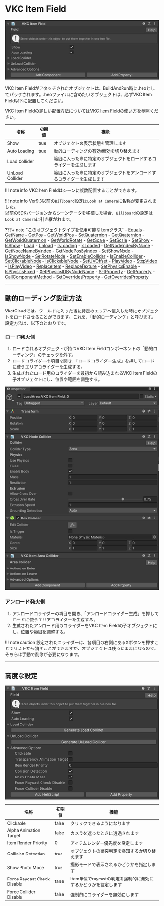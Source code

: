 # VKC Item Field

![VKC Item Field](img/VKCItemField1.jpg)

VKC Item Fieldがアタッチされたオブジェクトは、BuildAndRun時に.heoとしてパックされます。.heoファイルに含めたいオブジェクトは、必ずVKC Item Field以下に配置してください。

VKC Item Fieldの詳しい配置方法については[VKC Item Fieldの使い方](../WorldMakingGuide/HEOFieldTips.md)を参照ください。

| 名称 | 初期値 | 機能 |
| ---- | ---- | ---- |
| Show | true | オブジェクトの表示状態を管理します |
| Auto Loading | true | 動的ローディングの有効/無効を切り替えます |
| Load Collider |  | 範囲に入った際に特定のオブジェクトをロードするコライダーを生成します |
| UnLoad Collider |  | 範囲に入った際に特定のオブジェクトをアンロードするコライダーを生成します |

!!! note info
    VKC Item Fieldはシーンに複数配置することができます。

!!! note info
    Ver9.3以前の`Billboard`設定は`Look at Camera`に名称が変更されました。<br>
    以前のSDKバージョンからシーンデータを移植した場合、`Billboard`の設定は`Look at Camera`に引き継がれます。

???+ note "このオブジェクトタイプを使用可能なItemクラス"
    - [Equals](../hs/hs_class_item.md#equals)
    - [GetName](../hs/hs_class_item.md#getname)
    - [GetPos](../hs/hs_class_item.md#getpos)
    - [GetWorldPos](../hs/hs_class_item.md#getworldpos)
    - [SetQuaternion](../hs/hs_class_item.md#setquaternion)
    - [GetQuaternion](../hs/hs_class_item.md#getquaternion)
    - [GetWorldQuaternion](../hs/hs_class_item.md#getworldquaternion)
    - [GetWorldRotate](../hs/hs_class_item.md#getworldrotate)
    - [GetScale](../hs/hs_class_item.md#getscale)
    - [SetScale](../hs/hs_class_item.md#setscale)
    - [SetShow](../hs/hs_class_item.md#setshow)
    - [IsShow](../hs/hs_class_item.md#isshow)
    - [Load](../hs/hs_class_item.md#load)
    - [Unload](../hs/hs_class_item.md#unload)
    - [IsLoading](../hs/hs_class_item.md#isloading)
    - [IsLoaded](../hs/hs_class_item.md#isloaded)
    - [GetNodeIndexByName](../hs/hs_class_item.md#getnodeindexbyname)
    - [GetNodeNameByIndex](../hs/hs_class_item.md#getnodenamebyindex)
    - [GetNodePosByIndex](../hs/hs_class_item.md#getnodeposbyindex)
    - [SetShowNode](../hs/hs_class_item.md#setshownode)
    - [IsShowNode](../hs/hs_class_item.md#isshownode)
    - [SetRotateNode](../hs/hs_class_item.md#setrotatenode)
    - [SetEnableCollider](../hs/hs_class_item.md#setenablecollider)
    - [IsEnableCollider](../hs/hs_class_item.md#isenablecollider)
    - [SetClickableNode](../hs/hs_class_item.md#setclickablenode)
    - [IsClickableNode](../hs/hs_class_item.md#isclickablenode)
    - [SetUVOffset](../hs/hs_class_item.md#setuvoffset)
    - [PlayVideo](../hs/hs_class_item.md#playvideo)
    - [StopVideo](../hs/hs_class_item.md#stopvideo)
    - [IsPlayVideo](../hs/hs_class_item.md#isplayvideo)
    - [ReplaceItem](../hs/hs_class_item.md#replacetexture)
    - [ReplaceTexture](../hs/hs_class_item.md#replaceitem)
    - [SetPhysicsEnable](../hs/hs_class_item.md#setphysicsenable)
    - [IsPhysicsFixed](../hs/hs_class_item.md#isphysicsfixed)
    - [GetPhysicsIDByNodeName](../hs/hs_class_item.md#getphysicsidbynodename)
    - [SetProperty](../hs/hs_class_item.md#setproperty)
    - [GetProperty](../hs/hs_class_item.md#getproperty)
    - [CallComponentMethod](../hs/hs_class_item.md#callcomponentmethod)
    - [SetOverridesProperty](../hs/hs_class_item.md#setoverridesproperty)
    - [GetOverridesProperty](../hs/hs_class_item.md#getoverridesproperty)

---

## 動的ローディング設定方法

VketCloudでは、ワールドに入った後に特定のエリアへ侵入した時にオブジェクトをロードさせることができます。これを、「動的ローディング」と呼びます。設定方法は、以下のとおりです。

### ロード発火側

1. ロードされるオブジェクトが持つVKC Item Fieldコンポーネントの「動的ローディング」のチェックを外す。
2. ロードコライダーの項目を開き、「ロードコライダー生成」を押してロードに使うエリアコライダーを生成する。
3. 生成されたロード用のコライダーを最初から読み込まれるVKC Item Fieldの子オブジェクトにし、位置や範囲を調整する。

![VKC Item Field](img/VKCItemField2.jpg)

### アンロード発火側

1. アンロードコライダーの項目を開き、「アンロードコライダー生成」を押してロードに使うエリアコライダーを生成する。
2. 生成されたアンロード用のコライダーをVKC Item Fieldの子オブジェクトにし、位置や範囲を調整する。

!!! note caution
    設定されたコライダーは、各項目の右側にあるXボタンを押すことでリストから消すことができますが、オブジェクトは残ったままになるので、そちらは手動で削除が必要になります。

---

## 高度な設定

![VKC Item Field](img/VKCItemField3.jpg)

| 名称 | 初期値 | 機能 |
| ---- | ---- | ---- |
| Clickable | false | クリックできるようになります |
| Alpha Animation Target | false | カメラを遮ったときに透過されます |
| Item Render Priority |  0 | アイテムレンダー優先度を設定します |
| Collision Detection | true | オブジェクトの衝突判定を検知するか切り替えます |
| Show Photo Mode | true | 撮影モードで表示されるかどうかを指定します | 
| Force Raycast Check Disable | false | Item単位でraycastの判定を強制的に無効にするかどうかを設定します |
| Force Collider Disable | false | 強制的にコライダーを無効にします |
